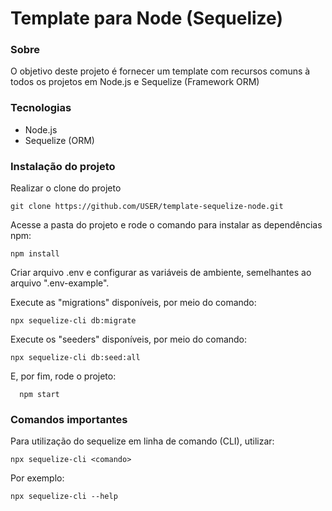 # Template para Node (Sequelize)

### Sobre

O objetivo deste projeto é fornecer um template com recursos comuns à todos os projetos em Node.js e Sequelize (Framework ORM)

### Tecnologias

- Node.js
- Sequelize (ORM)

### Instalação do projeto

Realizar o clone do projeto

    git clone https://github.com/USER/template-sequelize-node.git

Acesse a pasta do projeto e rode o comando para instalar as dependências npm:

    npm install

Criar arquivo .env e configurar as variáveis de ambiente, semelhantes ao arquivo ".env-example".

Execute as "migrations" disponíveis, por meio do comando:

    npx sequelize-cli db:migrate

Execute os "seeders" disponíveis, por meio do comando:

    npx sequelize-cli db:seed:all

E, por fim, rode o projeto:

```
  npm start
```

### Comandos importantes

Para utilização do sequelize em linha de comando (CLI), utilizar:

    npx sequelize-cli <comando>

Por exemplo:

    npx sequelize-cli --help
